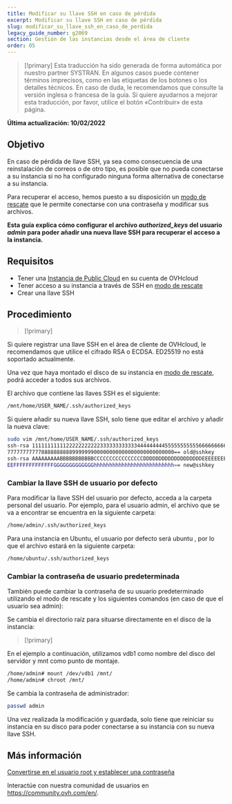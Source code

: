 ```yaml
---
title: Modificar su llave SSH en caso de pérdida
excerpt: Modificar su llave SSH en caso de pérdida
slug: modificar_su_llave_ssh_en_caso_de_perdida
legacy_guide_number: g2069
section: Gestión de las instancias desde el área de cliente
order: 05
---
```


> [!primary]
> Esta traducción ha sido generada de forma automática por nuestro partner SYSTRAN. En algunos casos puede contener términos imprecisos, como en las etiquetas de los botones o los detalles técnicos. En caso de duda, le recomendamos que consulte la versión inglesa o francesa de la guía. Si quiere ayudarnos a mejorar esta traducción, por favor, utilice el botón «Contribuir» de esta página.
>

**Última actualización: 10/02/2022**

## Objetivo

En caso de pérdida de llave SSH, ya sea como consecuencia de una reinstalación de correos o de otro tipo, es posible que no pueda conectarse a su instancia si no ha configurado ninguna forma alternativa de conectarse a su instancia.

Para recuperar el acceso, hemos puesto a su disposición un [modo de rescate](https://docs.ovh.com/es/public-cloud/poner_una_instancia_en_modo_de_rescate/) que le permite conectarse con una contraseña y modificar sus archivos.

**Esta guía explica cómo configurar el archivo *authorized_keys* del usuario *admin* para poder añadir una nueva llave SSH para recuperar el acceso a la instancia.**

## Requisitos

- Tener una [Instancia de Public Cloud](https://www.ovhcloud.com/es-es/public-cloud/) en su cuenta de OVHcloud
- Tener acceso a su instancia a través de SSH en [modo de rescate](../poner_una_instancia_en_modo_de_rescate/)
- Crear una llave SSH


## Procedimiento

> [!primary]
>
Si quiere registrar una llave SSH en el área de cliente de OVHcloud, le recomendamos que utilice el cifrado RSA o ECDSA. ED25519 no está soportado actualmente.
>

Una vez que haya montado el disco de su instancia en [modo de rescate](../poner_una_instancia_en_modo_de_rescate/#acceso-a-sus-datos), podrá acceder a todos sus archivos.

El archivo que contiene las llaves SSH es el siguiente:

```sh
/mnt/home/USER_NAME/.ssh/authorized_keys
```

Si quiere añadir su nueva llave SSH, solo tiene que editar el archivo y añadir la nueva clave:

```sh
sudo vim /mnt/home/USER_NAME/.ssh/authorized_keys
ssh-rsa 1111111111122222222222333333333333444444444555555555556666666666
777777777778888888888999999900000000000000000000000000== old@sshkey
ssh-rsa AAAAAAAAABBBBBBBBBBBCCCCCCCCCCCCCCCCDDDDDDDDDDDDDDDDDDDEEEEEEEEE
EEFFFFFFFFFFFFFGGGGGGGGGGGGGhhhhhhhhhhhhhhhhhhhhhhhhhh== new@sshkey
```

### Cambiar la llave SSH de usuario por defecto

Para modificar la llave SSH del usuario por defecto, acceda a la carpeta personal del usuario. Por ejemplo, para el usuario admin, el archivo que se va a encontrar se encuentra en la siguiente carpeta:

```sh
/home/admin/.ssh/authorized_keys
```

Para una instancia en Ubuntu, el usuario por defecto será ubuntu , por lo que el archivo estará en la siguiente carpeta:

```sh
/home/ubuntu/.ssh/authorized_keys
```

### Cambiar la contraseña de usuario predeterminada

También puede cambiar la contraseña de su usuario predeterminado utilizando el modo de rescate y los siguientes comandos (en caso de que el usuario sea admin):

Se cambia el directorio raíz para situarse directamente en el disco de la instancia:

> [!primary]
>
En el ejemplo a continuación, utilizamos vdb1 como nombre del disco del servidor y mnt como punto de montaje.
>

```sh
/home/admin# mount /dev/vdb1 /mnt/
/home/admin# chroot /mnt/
```

Se cambia la contraseña de administrador:

```sh
passwd admin
```

Una vez realizada la modificación y guardada, solo tiene que reiniciar su instancia en su disco para poder conectarse a su instancia con su nueva llave SSH.

## Más información

[Convertirse en el usuario root y establecer una contraseña](https://docs.ovh.com/es/public-cloud/conectarse_como_usuario_root_y_establecer_una_contrasena/)

Interactúe con nuestra comunidad de usuarios en <https://community.ovh.com/en/>.
